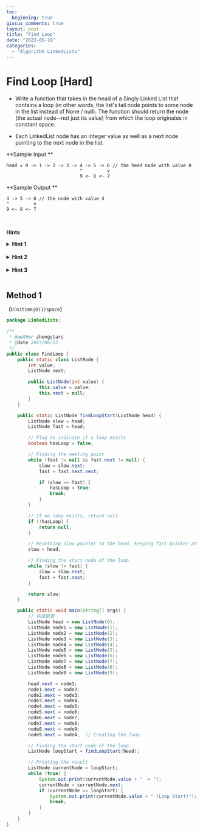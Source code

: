 ```yaml
---
toc:
  beginning: true
giscus_comments: true
layout: post
title: "Find Loop"
date: "2023-05-19"
categories:
  - "Algorithm LinkedLists"
---
```


# Find Loop [Hard]

- Write a function that takes in the head of a Singly Linked List that contains a loop (in other words, the list's tail node points to some node in the list instead of None / null). The function should return the node (the actual node--not just its value) from which the loop originates in constant space.

- Each LinkedList node has an integer value as well as a next node pointing to the next node in the list.



**Sample Input **

```
head = 0 -> 1 -> 2 -> 3 -> 4 -> 5 -> 6 // the head node with value 0
                           ^         v
                           9 <- 8 <- 7
```

**Sample Output **

```
4 -> 5 -> 6 // the node with value 4
^         v
9 <- 8 <- 7
```

<br>

**Hints**
<br>

<details> <summary><b>Hint 1</b></summary>
    <br>
    <i><strong>Try traversing the linked list with two pointers, one iterating through every single node in the list and another iterating through every other node in the list (skipping a node every time). Eventually, both pointers will point to the same node since there is a loop in the list and since one pointer is moving faster than the other. Stop once the pointers overlap each other. How can you find the origin of the loop from here? </strong></i>
</details>






<br>

<details> <summary><b>Hint 2</b></summary>
    <br>
    <i><strong>Can you come up with a mathematical relation between the respective distances traveled by each pointer? How far will the first pointer have traveled when the pointers overlap? What about the second pointer? How can this relation then help you find the actual origin of the loop in the list? </strong></i>
</details>






<br>



<details> <summary><b>Hint 3</b></summary>
    <br>
    <i><strong>Let D be the distance between the start of the linked list and the origin of the loop in the list. Let P be distance between the origin of the loop and the node N where the first and second pointers overlap (going in the primary direction of the list). By the time the pointers reach N, the first pointer will have traveled a distance of length D + P, and the second pointer will have traveled a distance of length 2D + 2P, since it will have traveled twice as much as the first pointer. Thus, the distance between N and the origin of the loop (going in the primary direction of the list) can be arithmetically deduced to be 2D + 2P - D - 2P = D. With both pointers D length away from the origin of the loop, how can you find the origin? </strong></i>
</details>






<br>



## Method 1

```tex
【O(n)time∣O(1)space】
```

```java
package LinkedLists;

/**
 * @author zhengstars
 * @date 2023/06/22
 */
public class FindLoop {
    public static class ListNode {
        int value;
        ListNode next;

        public ListNode(int value) {
            this.value = value;
            this.next = null;
        }
    }

    public static ListNode findLoopStart(ListNode head) {
        ListNode slow = head;
        ListNode fast = head;

        // Flag to indicate if a loop exists
        boolean hasLoop = false;

        // Finding the meeting point
        while (fast != null && fast.next != null) {
            slow = slow.next;
            fast = fast.next.next;

            if (slow == fast) {
                hasLoop = true;
                break;
            }
        }

        // If no loop exists, return null
        if (!hasLoop) {
            return null;
        }

        // Resetting slow pointer to the head, keeping fast pointer at the meeting point
        slow = head;

        // Finding the start node of the loop
        while (slow != fast) {
            slow = slow.next;
            fast = fast.next;
        }

        return slow;
    }

    public static void main(String[] args) {
        // 构造链表
        ListNode head = new ListNode(0);
        ListNode node1 = new ListNode(1);
        ListNode node2 = new ListNode(2);
        ListNode node3 = new ListNode(3);
        ListNode node4 = new ListNode(4);
        ListNode node5 = new ListNode(5);
        ListNode node6 = new ListNode(6);
        ListNode node7 = new ListNode(7);
        ListNode node8 = new ListNode(8);
        ListNode node9 = new ListNode(9);

        head.next = node1;
        node1.next = node2;
        node2.next = node3;
        node3.next = node4;
        node4.next = node5;
        node5.next = node6;
        node6.next = node7;
        node7.next = node8;
        node8.next = node9;
        node9.next = node4;  // Creating the loop

        // Finding the start node of the loop
        ListNode loopStart = findLoopStart(head);

        // Printing the result
        ListNode currentNode = loopStart;
        while (true) {
            System.out.print(currentNode.value + " -> ");
            currentNode = currentNode.next;
            if (currentNode == loopStart) {
                System.out.print(currentNode.value + " (Loop Start)");
                break;
            }
        }
    }
}

```

